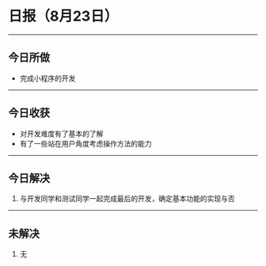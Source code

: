 # 日报（8月23日）
---
## 今日所做
- 完成小程序的开发
---
## 今日收获
- 对开发难度有了基本的了解
- 有了一些站在用户角度考虑操作方法的能力
---
## 今日解决
1. 与开发同学和测试同学一起完成最后的开发，确定基本功能的实现与否
---
## 未解决
1. 无
